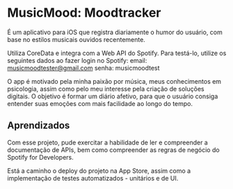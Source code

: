 
# MusicMood: Moodtracker

É um aplicativo para iOS que registra diariamente o humor do usuário, com base no estilos musicais ouvidos recentemente. 

Utiliza CoreData e integra com a Web API do Spotify. Para testá-lo, utilize os seguintes dados ao fazer login no Spotify:
 email: musicmoodtester@gmail.com
 senha: musicmoodtest

O app é motivado pela minha paixão por música, meus conhecimentos em psicologia, assim como pelo meu interesse pela criação de soluções digitais. O objetivo é formar um diário afetivo, para que o usuário consiga entender suas emoções com mais facilidade ao longo do tempo.



## Aprendizados

Com esse projeto, pude exercitar a habilidade de ler e compreender a documentação de APIs, bem como compreender as regras de negócio do Spotify for Developers. 

Está a caminho o deploy do projeto na App Store, assim como a implementação de testes automatizados - unitários e de UI. 

